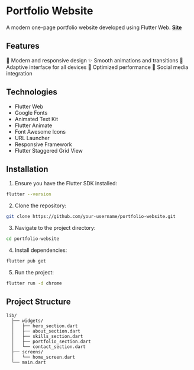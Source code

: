 # Portfolio Website

A modern one-page portfolio website developed using Flutter Web.
[**Site**](https://site-git-master-liyafars-projects.vercel.app)
## Features

🎨 Modern and responsive design
✨ Smooth animations and transitions
📱 Adaptive interface for all devices
🚀 Optimized performance
🔗 Social media integration

## Technologies
- Flutter Web
- Google Fonts
- Animated Text Kit
- Flutter Animate
- Font Awesome Icons
- URL Launcher
- Responsive Framework
- Flutter Staggered Grid View

## Installation

1. Ensure you have the Flutter SDK installed:
```bash
flutter --version
```

2. Clone the repository:
```bash
git clone https://github.com/your-username/portfolio-website.git
```

3. Navigate to the project directory:
```bash
cd portfolio-website
```

4. Install dependencies:
```bash
flutter pub get
```

5. Run the project:
```bash
flutter run -d chrome
```

## Project Structure
```
lib/
  ├── widgets/
  │   ├── hero_section.dart
  │   ├── about_section.dart
  │   ├── skills_section.dart
  │   ├── portfolio_section.dart
  │   └── contact_section.dart
  ├── screens/
  │   └── home_screen.dart
  └── main.dart
```



